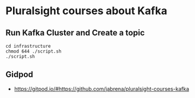 # Pluralsight courses about Kafka

## Run Kafka Cluster and Create a topic

```  
cd infrastructure
chmod 644 ./script.sh
./script.sh
```

## Gidpod

- https://gitpod.io/#https://github.com/jabrena/pluralsight-courses-kafka
